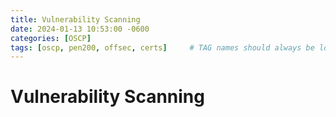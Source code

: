 ```yaml
---
title: Vulnerability Scanning
date: 2024-01-13 10:53:00 -0600
categories: [OSCP]
tags: [oscp, pen200, offsec, certs]     # TAG names should always be lowercase
---
```


# Vulnerability Scanning

